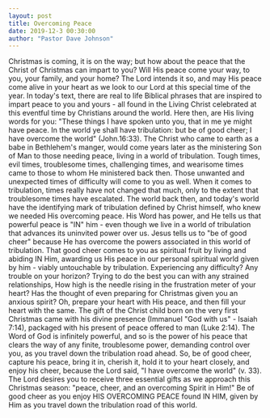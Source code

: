 ```yaml
---
layout: post
title: Overcoming Peace
date: 2019-12-3 00:30:00
author: "Pastor Dave Johnson"
---
```


Christmas is coming, it is on the way; but how about the peace that the Christ of Christmas can impart to you? Will His peace come your way, to you, your family, and your home? The Lord intends it so, and may His peace come alive in your heart as we look to our Lord at this special time of the year. In today's text, there are real to life Biblical phrases that are inspired to impart peace to you and yours - all found in the Living Christ celebrated at this eventful time by Christians around the world. Here then, are His living words for you: "These things I have spoken unto you, that in me ye might have peace. In the world ye shall have tribulation: but be of good cheer; I have overcome the world" (John.16:33). The Christ who came to earth as a babe in Bethlehem's manger, would come years later as the ministering Son of Man to those needing peace, living in a world of tribulation. Tough times, evil times, troublesome times, challenging times, and wearisome times came to those to whom He ministered back then. Those unwanted and unexpected times of difficulty will come to you as well. When it comes to tribulation, times really have not changed that much, only to the extent that troublesome times have escalated. The world back then, and today's world have the identifying mark of tribulation defined by Christ himself, who knew we needed His overcoming peace. His Word has power, and He tells us that powerful peace is "IN" him - even though we live in a world of tribulation that advances its uninvited power over us. Jesus tells us to "be of good cheer" because He has overcome the powers associated in this world of tribulation. That good cheer comes to you as spiritual fruit by living and abiding IN Him, awarding us His peace in our personal spiritual world given by him - viably untouchable by tribulation. Experiencing any difficulty? Any trouble on your horizon? Trying to do the best you can with any strained relationships, How high is the needle rising in the frustration meter of your heart? Has the thought of even preparing for Christmas given you an anxious spirit? Oh, prepare your heart with His peace, and then fill your heart with the same. The gift of the Christ child born on the very first Christmas came with his divine presence (Immanuel "God with us" - Isaiah 7:14), packaged with his present of peace offered to man (Luke 2:14). The Word of God is infinitely powerful, and so is the power of his peace that clears the way of any finite, troublesome power, demanding control over you, as you travel down the tribulation road ahead. So, be of good cheer, capture his peace, bring it in, cherish it, hold it to your heart closely, and enjoy his cheer, because the Lord said, "I have overcome the world" (v. 33). The Lord desires you to receive three essential gifts as we approach this Christmas season: "peace, cheer, and an overcoming Spirit in Him!" Be of good cheer as you enjoy HIS OVERCOMING PEACE found IN HIM, given by Him as you travel down the tribulation road of this world.
